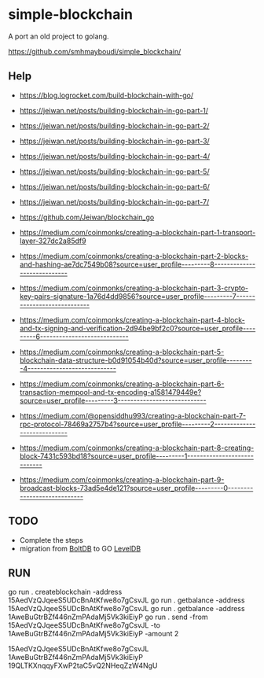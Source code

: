 # simple-blockchain

A port an old project to golang.

https://github.com/smhmayboudi/simple_blockchain/

## Help

- https://blog.logrocket.com/build-blockchain-with-go/
- https://jeiwan.net/posts/building-blockchain-in-go-part-1/
- https://jeiwan.net/posts/building-blockchain-in-go-part-2/
- https://jeiwan.net/posts/building-blockchain-in-go-part-3/
- https://jeiwan.net/posts/building-blockchain-in-go-part-4/
- https://jeiwan.net/posts/building-blockchain-in-go-part-5/
- https://jeiwan.net/posts/building-blockchain-in-go-part-6/
- https://jeiwan.net/posts/building-blockchain-in-go-part-7/

- https://github.com/Jeiwan/blockchain_go

- https://medium.com/coinmonks/creating-a-blockchain-part-1-transport-layer-327dc2a85df9
- https://medium.com/coinmonks/creating-a-blockchain-part-2-blocks-and-hashing-ae7dc7549b08?source=user_profile---------8----------------------------
- https://medium.com/coinmonks/creating-a-blockchain-part-3-crypto-key-pairs-signature-1a76d4dd9856?source=user_profile---------7----------------------------
- https://medium.com/coinmonks/creating-a-blockchain-part-4-block-and-tx-signing-and-verification-2d94be9bf2c0?source=user_profile---------6----------------------------
- https://medium.com/coinmonks/creating-a-blockchain-part-5-blockchain-data-structure-b0d91054b40d?source=user_profile---------4----------------------------
- https://medium.com/coinmonks/creating-a-blockchain-part-6-transaction-mempool-and-tx-encoding-a1581479449e?source=user_profile---------3----------------------------
- https://medium.com/@opensiddhu993/creating-a-blockchain-part-7-rpc-protocol-78469a2757b4?source=user_profile---------2----------------------------
- https://medium.com/coinmonks/creating-a-blockchain-part-8-creating-block-7431c593bd18?source=user_profile---------1----------------------------
- https://medium.com/coinmonks/creating-a-blockchain-part-9-broadcast-blocks-73ad5e4de121?source=user_profile---------0----------------------------

## TODO

- Complete the steps
- migration from [BoltDB](https://github.com/boltdb/bolt) to GO [LevelDB](https://github.com/syndtr/goleveldb)

## RUN

go run . createblockchain -address 15AedVzQJqeeS5UDcBnAtKfwe8o7gCsvJL
go run . getbalance -address 15AedVzQJqeeS5UDcBnAtKfwe8o7gCsvJL
go run . getbalance -address 1AweBuGtrBZf446nZmPAdaMj5Vk3kiEiyP
go run . send -from 15AedVzQJqeeS5UDcBnAtKfwe8o7gCsvJL -to 1AweBuGtrBZf446nZmPAdaMj5Vk3kiEiyP -amount 2

15AedVzQJqeeS5UDcBnAtKfwe8o7gCsvJL
1AweBuGtrBZf446nZmPAdaMj5Vk3kiEiyP
19QLTKXnqqyFXwP2taC5vQ2NHeqZzW4NgU